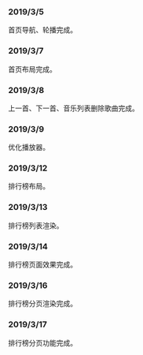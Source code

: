 ### 2019/3/5

首页导航、轮播完成。

### 2019/3/7

首页布局完成。

### 2019/3/8

上一首、下一首、音乐列表删除歌曲完成。

### 2019/3/9

优化播放器。

### 2019/3/12

排行榜布局。

### 2019/3/13

排行榜列表渲染。

### 2019/3/14

排行榜页面效果完成。

### 2019/3/16

排行榜分页渲染完成。

### 2019/3/17

排行榜分页功能完成。
